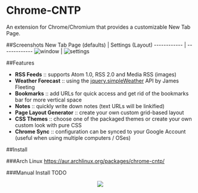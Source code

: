# Chrome-CNTP
An extension for Chrome/Chromium that provides a customizable New Tab Page.


##Screenshots
New Tab Page  (defaults) | Settings (Layout)
------------ | -------------
![window](https://cloud.githubusercontent.com/assets/16217416/11699246/ba80b778-9ec3-11e5-8346-81bfe4e2f01e.png) | ![settings](https://cloud.githubusercontent.com/assets/16217416/11699257/cab0b08a-9ec3-11e5-87a4-8eb7d12206c1.png)


##Features
* **RSS Feeds** :: supports Atom 1.0, RSS 2.0 and Media RSS (images)
* **Weather Forecast** :: using the [jquery.simpleWeather](http://monkeecreate.github.io/jquery.simpleWeather/) API by James Fleeting
* **Bookmarks** ::  add URLs for quick access and get rid of the bookmarks bar for more vertical space
* **Notes** :: quickly write down notes (text URLs will be linkified)
* **Page Layout Generator** :: create your own custom grid-based layout
* **CSS Themes** :: choose one of the packaged themes or create your own custom look with pure CSS
* **Chrome Sync** :: configuration can be synced to your Google Account (useful when using multiple computers / OSes)


##Install

###Arch Linux
https://aur.archlinux.org/packages/chrome-cntp/

###Manual Install
TODO
<p align="center">
  <img src="https://cloud.githubusercontent.com/assets/16217416/11696937/4d0c1ec8-9eb7-11e5-9b3a-7367182466dc.png"/>
</p>
